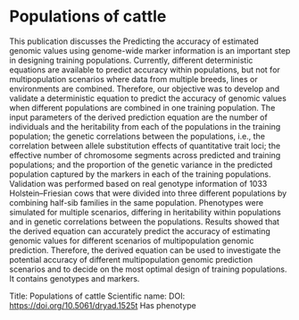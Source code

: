 # Populations of cattle

This publication discusses the Predicting the accuracy of estimated genomic values using genome-wide marker information is an important step in designing training populations. Currently, different deterministic equations are available to predict accuracy within populations, but not for multipopulation scenarios where data from multiple breeds, lines or environments are combined. Therefore, our objective was to develop and validate a deterministic equation to predict the accuracy of genomic values when different populations are combined in one training population. The input parameters of the derived prediction equation are the number of individuals and the heritability from each of the populations in the training population; the genetic correlations between the populations, i.e., the correlation between allele substitution effects of quantitative trait loci; the effective number of chromosome segments across predicted and training populations; and the proportion of the genetic variance in the predicted population captured by the markers in each of the training populations. Validation was performed based on real genotype information of 1033 Holstein–Friesian cows that were divided into three different populations by combining half-sib families in the same population. Phenotypes were simulated for multiple scenarios, differing in heritability within populations and in genetic correlations between the populations. Results showed that the derived equation can accurately predict the accuracy of estimating genomic values for different scenarios of multipopulation genomic prediction. Therefore, the derived equation can be used to investigate the potential accuracy of different multipopulation genomic prediction scenarios and to decide on the most optimal design of training populations.
It contains  genotypes and  markers.

Title: Populations of cattle
Scientific name: 
DOI: https://doi.org/10.5061/dryad.1525t
Has phenotype 

